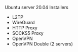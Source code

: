 Ubuntu server 20.04 Installers

- L2TP
- WireGuard
- HTTP Proxy
- SOCKS5 Proxy
- OpenVPN
- OpenVPN Double (2 servers)

